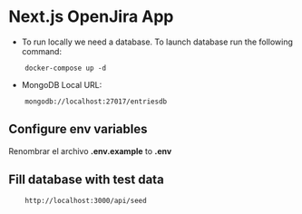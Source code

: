 # Next.js OpenJira App

* To run locally we need a database. To launch database run the following command:

```
    docker-compose up -d

```

* MongoDB Local URL:

```
    mongodb://localhost:27017/entriesdb
```

## Configure env variables

Renombrar el archivo __.env.example__ to __.env__

## Fill database with test data

```
    http://localhost:3000/api/seed
```